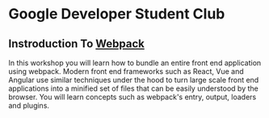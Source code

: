 # Google Developer Student Club

## Instroduction To [Webpack](https://webpack.js.org/)

In this workshop you will learn how to bundle an entire front end application using webpack. Modern front end frameworks such as React, Vue and Angular use similar techniques under the hood to turn large scale front end applications into a minified set of files that can be easily understood by the browser.  You will learn concepts such as webpack's entry, output, loaders and plugins.